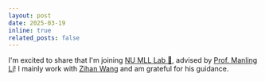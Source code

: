 ```yaml
---
layout: post
date: 2025-03-19
inline: true
related_posts: false
---
```


I'm excited to share that I'm joining [NU MLL Lab 🔬](https://mll-lab-nu.github.io/), advised by [Prof. Manling Li](https://limanling.github.io/)! I mainly work with [Zihan Wang](https://zihanwang314.github.io/) and am grateful for his guidance.